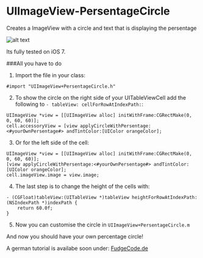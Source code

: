 UIImageView-PersentageCircle
============================

Creates a ImageView with a circle and text that is displaying the persentage

![alt text](http://www.fudgecode.de/wp-content/uploads/2014/02/persentCircle.jpg "Persentage Circle")

Its fully tested on iOS 7.

###All you have to do

1. Import the file in your class:
```objc
#import "UIImageView+PersentageCircle.h"
```

2. To show the circle on the right side of your UITableViewCell add the following to ``- tableView: cellForRowAtIndexPath:``:
```objc
UIImageView *view = [[UIImageView alloc] initWithFrame:CGRectMake(0, 0, 60, 60)];
cell.accessoryView = [view applyCircleWithPersentage:<#yourOwnPersentage#> andTintColor:[UIColor orangeColor];
```

3. Or for the left side of the cell:
```objc
UIImageView *view = [[UIImageView alloc] initWithFrame:CGRectMake(0, 0, 60, 60)];
[view applyCircleWithPersentage:<#yourOwnPersentage#> andTintColor:[UIColor orangeColor];
cell.imageView.image = view.image;
```

4. The last step is to change the height of the cells with:
```objc
- (CGFloat)tableView:(UITableView *)tableView heightForRowAtIndexPath:(NSIndexPath *)indexPath {
    return 60.0f;
}
```

5. Now you can customise the circle in ``UIImageView+PersentageCircle.m``

And now you should have your own percentage circle!

A german tutorial is availabe soon under: [FudgeCode.de]


[FudgeCode.de]: http://www.fudgecode.de